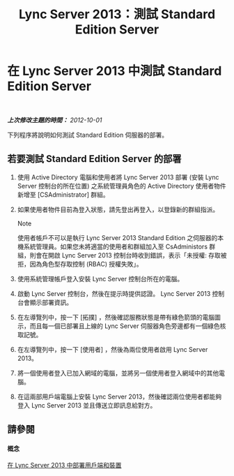 ﻿---
title: Lync Server 2013：測試 Standard Edition Server
TOCTitle: 測試 Standard Edition Server
ms:assetid: b6ef67bb-9665-43e4-b8b3-eac8898eebf6
ms:mtpsurl: https://technet.microsoft.com/zh-tw/library/Gg412890(v=OCS.15)
ms:contentKeyID: 49292087
ms.date: 08/24/2015
mtps_version: v=OCS.15
ms.translationtype: HT
---

# 在 Lync Server 2013 中測試 Standard Edition Server

 

_**上次修改主題的時間：** 2012-10-01_

下列程序將說明如何測試 Standard Edition 伺服器的部署。

## 若要測試 Standard Edition Server 的部署

1.  使用 Active Directory 電腦和使用者將 Lync Server 2013 部署 (安裝 Lync Server 控制台的所在位置) 之系統管理員角色的 Active Directory 使用者物件新增至 \[CSAdministrator\] 群組。

2.  如果使用者物件目前為登入狀態，請先登出再登入，以登錄新的群組指派。
    
    > [!NOTE]  
    > 使用者帳戶不可以是執行 Lync Server 2013 Standard Edition 之伺服器的本機系統管理員。如果您未將適當的使用者和群組加入至 CsAdministors 群組，則會在開啟 Lync Server 2013 控制台時收到錯誤，表示「未授權: 存取被拒，因為角色型存取控制 (RBAC) 授權失敗」。
    


3.  使用系統管理帳戶登入安裝 Lync Server 控制台所在的電腦。

4.  啟動 Lync Server 控制台，然後在提示時提供認證。 Lync Server 2013 控制台會顯示部署資訊。

5.  在左導覽列中，按一下 \[拓撲\] ，然後確認服務狀態是帶有綠色箭頭的電腦圖示，而且每一個已部署且上線的 Lync Server 伺服器角色旁邊都有一個綠色核取記號。

6.  在左導覽列中，按一下 \[使用者\] ，然後為兩位使用者啟用 Lync Server 2013。

7.  將一個使用者登入已加入網域的電腦，並將另一個使用者登入網域中的其他電腦。

8.  在這兩部用戶端電腦上安裝 Lync Server 2013，然後確認兩位使用者都能夠登入 Lync Server 2013 並且傳送立即訊息給對方。

## 請參閱

#### 概念

[在 Lync Server 2013 中部署用戶端和裝置](lync-server-2013-deploying-clients-and-devices.md)

